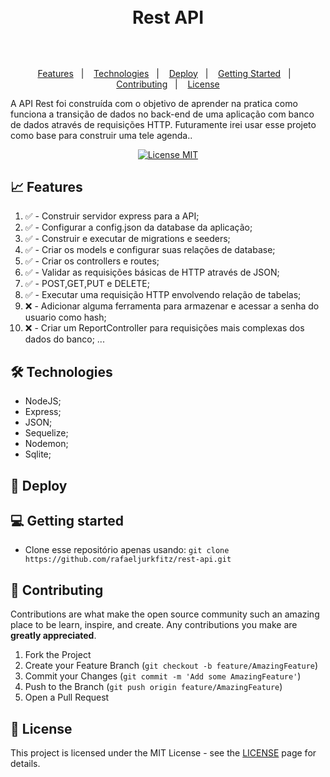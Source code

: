 <h1 align="center">
  <br>
    Rest API 
  <br>
  <br>
</h1>

##

<p align="center">
    <a href="#-features">Features</a>&nbsp;&nbsp;&nbsp;|&nbsp;&nbsp;&nbsp;
    <a href="#-technologies">Technologies</a>&nbsp;&nbsp;&nbsp;|&nbsp;&nbsp;&nbsp;
    <a href="#-deploy">Deploy</a>&nbsp;&nbsp;&nbsp;|&nbsp;&nbsp;&nbsp;
    <a href="#-getting-started">Getting Started</a>&nbsp;&nbsp;&nbsp;|&nbsp;&nbsp;&nbsp;
    <a href="#-contributing">Contributing</a>&nbsp;&nbsp;&nbsp;|&nbsp;&nbsp;&nbsp;
    <a href="#memo-license">License</a>
</p>

<p> A API Rest foi construída com o objetivo de aprender na pratica como funciona a transição de dados no back-end de uma aplicação com banco de dados através de requisições HTTP. Futuramente irei usar esse projeto como base para construir uma tele agenda..</p>

<p align="center">
    <a href="https://opensource.org/licenses/MIT">
        <img src="https://img.shields.io/badge/License-MIT-green.svg" alt="License MIT">
    </a>
</p>

## 📈 Features
<!-- ❌✅ -->
1.  ✅ - Construir servidor express para a API;
2.  ✅ - Configurar a config.json da database da aplicação;
3.  ✅ - Construir e executar de migrations e seeders;
4.  ✅ - Criar os models e configurar suas relações de database;
5.  ✅ - Criar os controllers e routes;
6.  ✅ - Validar as requisições básicas de HTTP através de JSON; 
7.  ✅ - POST,GET,PUT e DELETE;
8.  ✅ - Executar uma requisição HTTP envolvendo relação de tabelas; 
9.  ❌ - Adicionar alguma ferramenta para armazenar e acessar a senha do usuario como hash;
11. ❌ - Criar um ReportController para requisições mais complexas dos dados do banco;
...

## 🛠 Technologies

- NodeJS;
- Express;
- JSON;
- Sequelize;
- Nodemon;
- Sqlite;

## 🚀 Deploy



## 💻 Getting started

- Clone esse repositório apenas usando: `git clone https://github.com/rafaeljurkfitz/rest-api.git`

## 🤝 Contributing

Contributions are what make the open source community such an amazing place to be learn, inspire, and create. Any contributions you make are **greatly appreciated**.

1. Fork the Project
2. Create your Feature Branch (`git checkout -b feature/AmazingFeature`)
3. Commit your Changes (`git commit -m 'Add some AmazingFeature'`)
4. Push to the Branch (`git push origin feature/AmazingFeature`)
5. Open a Pull Request

## :memo: License

This project is licensed under the MIT License - see the [LICENSE](https://opensource.org/licenses/MIT) page for details.

